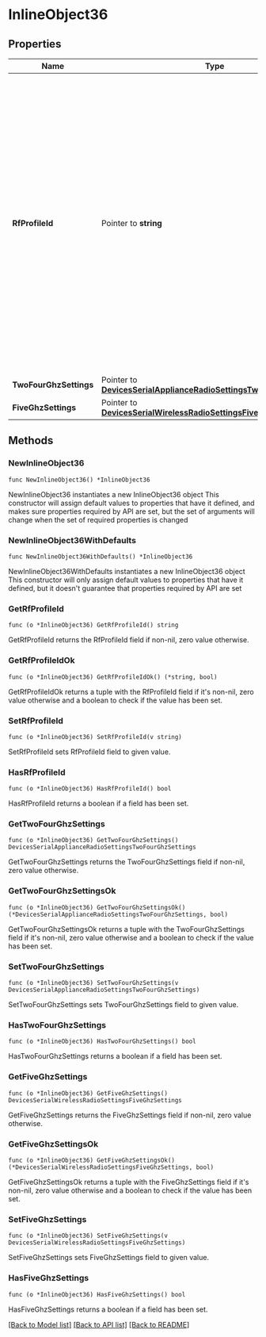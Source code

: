 # InlineObject36

## Properties

Name | Type | Description | Notes
------------ | ------------- | ------------- | -------------
**RfProfileId** | Pointer to **string** | The ID of an RF profile to assign to the device. If the value of this parameter is null, the appropriate basic RF profile (indoor or outdoor) will be assigned to the device. Assigning an RF profile will clear ALL manually configured overrides on the device (channel width, channel, power). | [optional] 
**TwoFourGhzSettings** | Pointer to [**DevicesSerialApplianceRadioSettingsTwoFourGhzSettings**](DevicesSerialApplianceRadioSettingsTwoFourGhzSettings.md) |  | [optional] 
**FiveGhzSettings** | Pointer to [**DevicesSerialWirelessRadioSettingsFiveGhzSettings**](DevicesSerialWirelessRadioSettingsFiveGhzSettings.md) |  | [optional] 

## Methods

### NewInlineObject36

`func NewInlineObject36() *InlineObject36`

NewInlineObject36 instantiates a new InlineObject36 object
This constructor will assign default values to properties that have it defined,
and makes sure properties required by API are set, but the set of arguments
will change when the set of required properties is changed

### NewInlineObject36WithDefaults

`func NewInlineObject36WithDefaults() *InlineObject36`

NewInlineObject36WithDefaults instantiates a new InlineObject36 object
This constructor will only assign default values to properties that have it defined,
but it doesn't guarantee that properties required by API are set

### GetRfProfileId

`func (o *InlineObject36) GetRfProfileId() string`

GetRfProfileId returns the RfProfileId field if non-nil, zero value otherwise.

### GetRfProfileIdOk

`func (o *InlineObject36) GetRfProfileIdOk() (*string, bool)`

GetRfProfileIdOk returns a tuple with the RfProfileId field if it's non-nil, zero value otherwise
and a boolean to check if the value has been set.

### SetRfProfileId

`func (o *InlineObject36) SetRfProfileId(v string)`

SetRfProfileId sets RfProfileId field to given value.

### HasRfProfileId

`func (o *InlineObject36) HasRfProfileId() bool`

HasRfProfileId returns a boolean if a field has been set.

### GetTwoFourGhzSettings

`func (o *InlineObject36) GetTwoFourGhzSettings() DevicesSerialApplianceRadioSettingsTwoFourGhzSettings`

GetTwoFourGhzSettings returns the TwoFourGhzSettings field if non-nil, zero value otherwise.

### GetTwoFourGhzSettingsOk

`func (o *InlineObject36) GetTwoFourGhzSettingsOk() (*DevicesSerialApplianceRadioSettingsTwoFourGhzSettings, bool)`

GetTwoFourGhzSettingsOk returns a tuple with the TwoFourGhzSettings field if it's non-nil, zero value otherwise
and a boolean to check if the value has been set.

### SetTwoFourGhzSettings

`func (o *InlineObject36) SetTwoFourGhzSettings(v DevicesSerialApplianceRadioSettingsTwoFourGhzSettings)`

SetTwoFourGhzSettings sets TwoFourGhzSettings field to given value.

### HasTwoFourGhzSettings

`func (o *InlineObject36) HasTwoFourGhzSettings() bool`

HasTwoFourGhzSettings returns a boolean if a field has been set.

### GetFiveGhzSettings

`func (o *InlineObject36) GetFiveGhzSettings() DevicesSerialWirelessRadioSettingsFiveGhzSettings`

GetFiveGhzSettings returns the FiveGhzSettings field if non-nil, zero value otherwise.

### GetFiveGhzSettingsOk

`func (o *InlineObject36) GetFiveGhzSettingsOk() (*DevicesSerialWirelessRadioSettingsFiveGhzSettings, bool)`

GetFiveGhzSettingsOk returns a tuple with the FiveGhzSettings field if it's non-nil, zero value otherwise
and a boolean to check if the value has been set.

### SetFiveGhzSettings

`func (o *InlineObject36) SetFiveGhzSettings(v DevicesSerialWirelessRadioSettingsFiveGhzSettings)`

SetFiveGhzSettings sets FiveGhzSettings field to given value.

### HasFiveGhzSettings

`func (o *InlineObject36) HasFiveGhzSettings() bool`

HasFiveGhzSettings returns a boolean if a field has been set.


[[Back to Model list]](../README.md#documentation-for-models) [[Back to API list]](../README.md#documentation-for-api-endpoints) [[Back to README]](../README.md)


